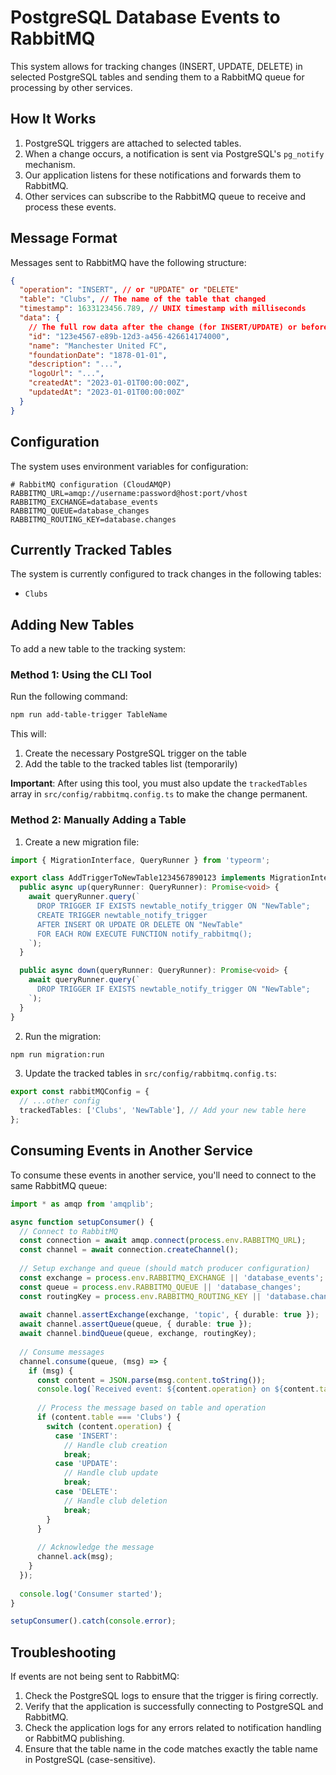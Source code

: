 # PostgreSQL Database Events to RabbitMQ

This system allows for tracking changes (INSERT, UPDATE, DELETE) in selected PostgreSQL tables and sending them to a RabbitMQ queue for processing by other services.

## How It Works

1. PostgreSQL triggers are attached to selected tables.
2. When a change occurs, a notification is sent via PostgreSQL's `pg_notify` mechanism.
3. Our application listens for these notifications and forwards them to RabbitMQ.
4. Other services can subscribe to the RabbitMQ queue to receive and process these events.

## Message Format

Messages sent to RabbitMQ have the following structure:

```json
{
  "operation": "INSERT", // or "UPDATE" or "DELETE"
  "table": "Clubs", // The name of the table that changed
  "timestamp": 1633123456.789, // UNIX timestamp with milliseconds
  "data": {
    // The full row data after the change (for INSERT/UPDATE) or before deletion (for DELETE)
    "id": "123e4567-e89b-12d3-a456-426614174000",
    "name": "Manchester United FC",
    "foundationDate": "1878-01-01",
    "description": "...",
    "logoUrl": "...",
    "createdAt": "2023-01-01T00:00:00Z",
    "updatedAt": "2023-01-01T00:00:00Z"
  }
}
```

## Configuration

The system uses environment variables for configuration:

```
# RabbitMQ configuration (CloudAMQP)
RABBITMQ_URL=amqp://username:password@host:port/vhost
RABBITMQ_EXCHANGE=database_events
RABBITMQ_QUEUE=database_changes
RABBITMQ_ROUTING_KEY=database.changes
```

## Currently Tracked Tables

The system is currently configured to track changes in the following tables:

- `Clubs`

## Adding New Tables

To add a new table to the tracking system:

### Method 1: Using the CLI Tool

Run the following command:

```bash
npm run add-table-trigger TableName
```

This will:
1. Create the necessary PostgreSQL trigger on the table
2. Add the table to the tracked tables list (temporarily)

**Important**: After using this tool, you must also update the `trackedTables` array in `src/config/rabbitmq.config.ts` to make the change permanent.

### Method 2: Manually Adding a Table

1. Create a new migration file:

```typescript
import { MigrationInterface, QueryRunner } from 'typeorm';

export class AddTriggerToNewTable1234567890123 implements MigrationInterface {
  public async up(queryRunner: QueryRunner): Promise<void> {
    await queryRunner.query(`
      DROP TRIGGER IF EXISTS newtable_notify_trigger ON "NewTable";
      CREATE TRIGGER newtable_notify_trigger
      AFTER INSERT OR UPDATE OR DELETE ON "NewTable"
      FOR EACH ROW EXECUTE FUNCTION notify_rabbitmq();
    `);
  }

  public async down(queryRunner: QueryRunner): Promise<void> {
    await queryRunner.query(`
      DROP TRIGGER IF EXISTS newtable_notify_trigger ON "NewTable";
    `);
  }
}
```

2. Run the migration:

```bash
npm run migration:run
```

3. Update the tracked tables in `src/config/rabbitmq.config.ts`:

```typescript
export const rabbitMQConfig = {
  // ...other config
  trackedTables: ['Clubs', 'NewTable'], // Add your new table here
};
```

## Consuming Events in Another Service

To consume these events in another service, you'll need to connect to the same RabbitMQ queue:

```typescript
import * as amqp from 'amqplib';

async function setupConsumer() {
  // Connect to RabbitMQ
  const connection = await amqp.connect(process.env.RABBITMQ_URL);
  const channel = await connection.createChannel();
  
  // Setup exchange and queue (should match producer configuration)
  const exchange = process.env.RABBITMQ_EXCHANGE || 'database_events';
  const queue = process.env.RABBITMQ_QUEUE || 'database_changes';
  const routingKey = process.env.RABBITMQ_ROUTING_KEY || 'database.changes';
  
  await channel.assertExchange(exchange, 'topic', { durable: true });
  await channel.assertQueue(queue, { durable: true });
  await channel.bindQueue(queue, exchange, routingKey);
  
  // Consume messages
  channel.consume(queue, (msg) => {
    if (msg) {
      const content = JSON.parse(msg.content.toString());
      console.log(`Received event: ${content.operation} on ${content.table}`);
      
      // Process the message based on table and operation
      if (content.table === 'Clubs') {
        switch (content.operation) {
          case 'INSERT':
            // Handle club creation
            break;
          case 'UPDATE':
            // Handle club update
            break;
          case 'DELETE':
            // Handle club deletion
            break;
        }
      }
      
      // Acknowledge the message
      channel.ack(msg);
    }
  });
  
  console.log('Consumer started');
}

setupConsumer().catch(console.error);
```

## Troubleshooting

If events are not being sent to RabbitMQ:

1. Check the PostgreSQL logs to ensure that the trigger is firing correctly.
2. Verify that the application is successfully connecting to PostgreSQL and RabbitMQ.
3. Check the application logs for any errors related to notification handling or RabbitMQ publishing.
4. Ensure that the table name in the code matches exactly the table name in PostgreSQL (case-sensitive). 